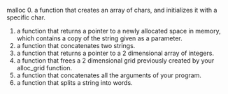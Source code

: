malloc
0. a function that creates an array of chars, and initializes it with a specific char.
1. a function that returns a pointer to a newly allocated space in memory, which contains a copy of the string given as a parameter.
2. a function that concatenates two strings.
3. a function that returns a pointer to a 2 dimensional array of integers.
4. a function that frees a 2 dimensional grid previously created by your alloc_grid function.
5. a function that concatenates all the arguments of your program.
6. a function that splits a string into words.
